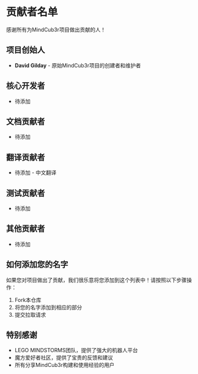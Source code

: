 # 贡献者名单

感谢所有为MindCub3r项目做出贡献的人！

## 项目创始人

- **David Gilday** - 原始MindCub3r项目的创建者和维护者

## 核心开发者

- 待添加

## 文档贡献者

- 待添加

## 翻译贡献者

- 待添加 - 中文翻译

## 测试贡献者

- 待添加

## 其他贡献者

- 待添加

## 如何添加您的名字

如果您对项目做出了贡献，我们很乐意将您添加到这个列表中！请按照以下步骤操作：

1. Fork本仓库
2. 将您的名字添加到相应的部分
3. 提交拉取请求

## 特别感谢

- LEGO MINDSTORMS团队，提供了强大的机器人平台
- 魔方爱好者社区，提供了宝贵的反馈和建议
- 所有分享MindCub3r构建和使用经验的用户 
